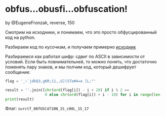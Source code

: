 # obfus...obusfi...obfuscation!
by @EugeneFronzak, reverse, 150

Смотрим на исходники, и понимаем, что это просто обфусцированный код на python.

Разбираем код по кусочкам, и получаем примерно [исходник](private/obfuscation.py)

Разбираемся как работал шифр: сдвиг по ASCII в зависимости от условий. Если быть повнимательней, то можно понять, что достаточно поменять пару знаков, и мы полчим код, который дешифрует сообщение:

```python
flag = '_~`jdkQ3,gKR;11,,G](STe#4=e [L;"'

result = ''.join([chr(ord(flag[i]) - i + 20) if i % 2 ==
                  0 else chr(ord(flag[i]) + i - 10) for i in range(len(flag))])
print(result)
```

Флаг: `surctf_08fUSC4710N_1S_c00L_1S_17`